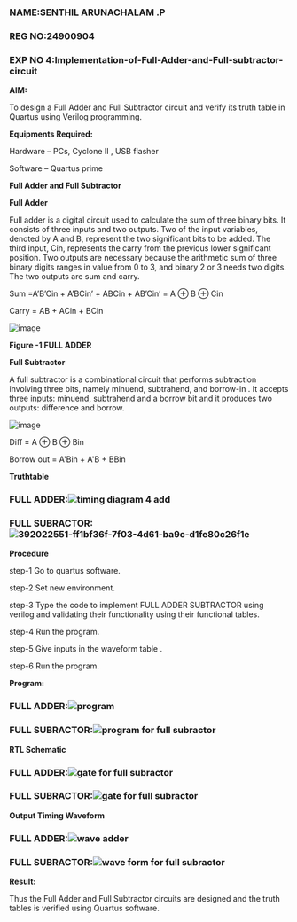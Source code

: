 
### NAME:SENTHIL ARUNACHALAM .P
### REG NO:24900904
### EXP NO 4:Implementation-of-Full-Adder-and-Full-subtractor-circuit

**AIM:**

To design a Full Adder and Full Subtractor circuit and verify its truth table in Quartus using Verilog programming.

**Equipments Required:**

Hardware – PCs, Cyclone II , USB flasher

Software – Quartus prime

**Full Adder and Full Subtractor**

**Full Adder**

Full adder is a digital circuit used to calculate the sum of three binary bits. It consists of three inputs and two outputs. Two of the input variables, denoted by A and B, represent the two significant bits to be added. The third input, Cin, represents the carry from the previous lower significant position. Two outputs are necessary because the arithmetic sum of three binary digits ranges in value from 0 to 3, and binary 2 or 3 needs two digits. The two outputs are sum and carry.

Sum =A’B’Cin + A’BCin’ + ABCin + AB’Cin’ = A ⊕ B ⊕ Cin 

Carry = AB + ACin + BCin

![image](https://github.com/naavaneetha/FULL_ADDER_SUBTRACTOR/assets/154305477/0f30ba51-5ffb-4198-845f-18e054f675e7)

**Figure -1 FULL ADDER**

**Full Subtractor**

A full subtractor is a combinational circuit that performs subtraction involving three bits, namely minuend, subtrahend, and borrow-in . It accepts three inputs: minuend, subtrahend and a borrow bit and it produces two outputs: difference and borrow.

![image](https://github.com/naavaneetha/FULL_ADDER_SUBTRACTOR/assets/154305477/02b24f51-ab51-4304-9ad6-7b81ffc1ead5)

Diff = A ⊕ B ⊕ Bin 

Borrow out = A'Bin + A'B + BBin

**Truthtable**
### FULL ADDER:![timing diagram 4 add](https://github.com/user-attachments/assets/e5d1a330-3ae4-4b67-867e-da1e76d11d29)



### FULL SUBRACTOR:![392022551-ff1bf36f-7f03-4d61-ba9c-d1fe80c26f1e](https://github.com/user-attachments/assets/22ca93e7-68c6-401f-a215-b89f6dea8d48)

**Procedure**

step-1 Go to quartus software.

step-2 Set new environment.

step-3 Type the code to implement FULL ADDER SUBTRACTOR using verilog and validating their functionality using their functional tables.

step-4 Run the program.

step-5 Give inputs in the waveform table .

step-6 Run the program.

**Program:**
### FULL ADDER:![program](https://github.com/user-attachments/assets/d84e82cd-a59b-4f96-87e8-473fb66322bc)

### FULL SUBRACTOR:![program for full subractor](https://github.com/user-attachments/assets/57ea15f8-0ca4-4d51-921a-1fde98bfd6da)

**RTL Schematic**
### FULL ADDER:![gate for full subractor](https://github.com/user-attachments/assets/454136e0-bb47-4b7a-88c2-e9efada3bc6e)


### FULL SUBRACTOR:![gate for full subractor](https://github.com/user-attachments/assets/7a848afa-17b8-4a69-8578-8dd0dcbba215)

**Output Timing Waveform**
### FULL ADDER:![wave adder](https://github.com/user-attachments/assets/3bcd2dd8-a0d9-4acc-bfbd-bb1fad5d6640)


### FULL SUBRACTOR:![wave form for full subractor](https://github.com/user-attachments/assets/f2851f12-e9df-4420-a302-350f1d86c639)


**Result:**

Thus the Full Adder and Full Subtractor circuits are designed and the truth tables is verified using Quartus software.



